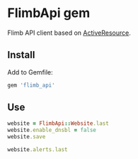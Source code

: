 # FlimbApi gem

Flimb API client based on [ActiveResource](https://github.com/rails/activeresource).

## Install

Add to Gemfile:

```ruby
gem 'flimb_api'
```

## Use

```ruby
website = FlimbApi::Website.last
website.enable_dnsbl = false
website.save

website.alerts.last
```

